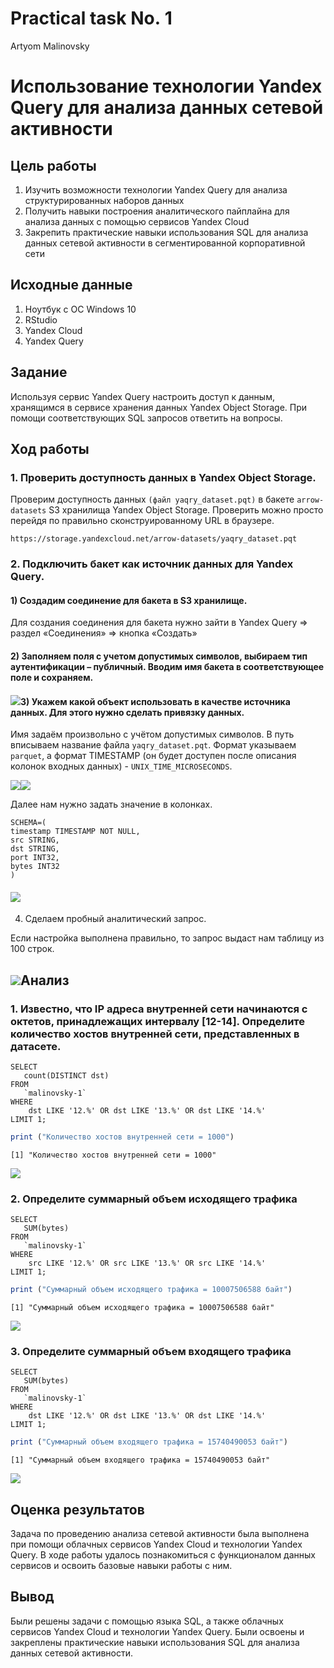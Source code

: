 Practical task No. 1
================
Artyom Malinovsky

# Использование технологии Yandex Query для анализа данных сетевой активности

## Цель работы

1.  Изучить возможности технологии Yandex Query для анализа
    структурированных наборов данных
2.  Получить навыки построения аналитического пайплайна для анализа
    данных с помощью сервисов Yandex Cloud
3.  Закрепить практические навыки использования SQL для анализа данных
    сетевой активности в сегментированной корпоративной сети

## Исходные данные

1.  Ноутбук с ОС Windows 10
2.  RStudio
3.  Yandex Cloud
4.  Yandex Query

## Задание

Используя сервис Yandex Query настроить доступ к данным, хранящимся в
сервисе хранения данных Yandex Object Storage. При помощи
соответствующих SQL запросов ответить на вопросы.

## Ход работы

### 1. Проверить доступность данных в Yandex Object Storage.

Проверим доступность данных `(файл yaqry_dataset.pqt)` в бакете
`arrow-datasets` S3 хранилища Yandex Object Storage. Проверить можно
просто перейдя по правильно сконструированному URL в браузере.

    https://storage.yandexcloud.net/arrow-datasets/yaqry_dataset.pqt

### 2. Подключить бакет как источник данных для Yandex Query.

#### 1) Создадим соединение для бакета в S3 хранилище.

Для создания соединения для бакета нужно зайти в Yandex Query =\> раздел
«Соединения» =\> кнопка «Создать»

#### 2) Заполняем поля с учетом допустимых символов, выбираем тип аутентификации – публичный. Вводим имя бакета в соответствующее поле и сохраняем.

#### ![](images/image-22320046.png)3) Укажем какой объект использовать в качестве источника данных. Для этого нужно сделать привязку данных.

Имя задаём произвольно с учётом допустимых символов. В путь вписываем
название файла `yaqry_dataset.pqt`. Формат указываем `parquet`, а формат
TIMESTAMP (он будет доступен после описания колонок входных данных) -
`UNIX_TIME_MICROSECONDS`.

![](images/image-352051950.png)![](images/image-90921761.png)

Далее нам нужно задать значение в колонках.

    SCHEMA=(
    timestamp TIMESTAMP NOT NULL,
    src STRING,
    dst STRING,
    port INT32,
    bytes INT32
    )

#### ![](images/image-1327743676.png)

4) Сделаем пробный аналитический запрос.

Если настройка выполнена правильно, то запрос выдаст нам таблицу из 100
строк.

## ![](images/image-1600068905.png)Анализ

### 1. Известно, что IP адреса внутренней сети начинаются с октетов, принадлежащих интервалу \[12-14\]. Определите количество хостов внутренней сети, представленных в датасете.

    SELECT
       count(DISTINCT dst)
    FROM
       `malinovsky-1`
    WHERE
        dst LIKE '12.%' OR dst LIKE '13.%' OR dst LIKE '14.%'
    LIMIT 1;

``` r
print ("Количество хостов внутренней сети = 1000")
```

    [1] "Количество хостов внутренней сети = 1000"

![](images/image-1591486876.png)

### 2. Определите суммарный объем исходящего трафика

    SELECT
       SUM(bytes)
    FROM
       `malinovsky-1`
    WHERE
        src LIKE '12.%' OR src LIKE '13.%' OR src LIKE '14.%'
    LIMIT 1;

``` r
print ("Cуммарный объем исходящего трафика = 10007506588 байт")
```

    [1] "Cуммарный объем исходящего трафика = 10007506588 байт"

![](images/image-1375196832.png)

### 3. Определите суммарный объем входящего трафика

    SELECT
       SUM(bytes)
    FROM
       `malinovsky-1`
    WHERE
        dst LIKE '12.%' OR dst LIKE '13.%' OR dst LIKE '14.%'
    LIMIT 1;

``` r
print ("Cуммарный объем входящего трафика = 15740490053 байт")
```

    [1] "Cуммарный объем входящего трафика = 15740490053 байт"

![](images/image-1326248319.png)

## Оценка результатов

Задача по проведению анализа сетевой активности была выполнена при
помощи облачных сервисов Yandex Cloud и технологии Yandex Query. В ходе
работы удалось познакомиться с функционалом данных сервисов и освоить
базовые навыки работы с ним.

## Вывод

Были решены задачи с помощью языка SQL, а также облачных сервисов Yandex
Cloud и технологии Yandex Query. Были освоены и закреплены практические
навыки использования SQL для анализа данных сетевой активности.
